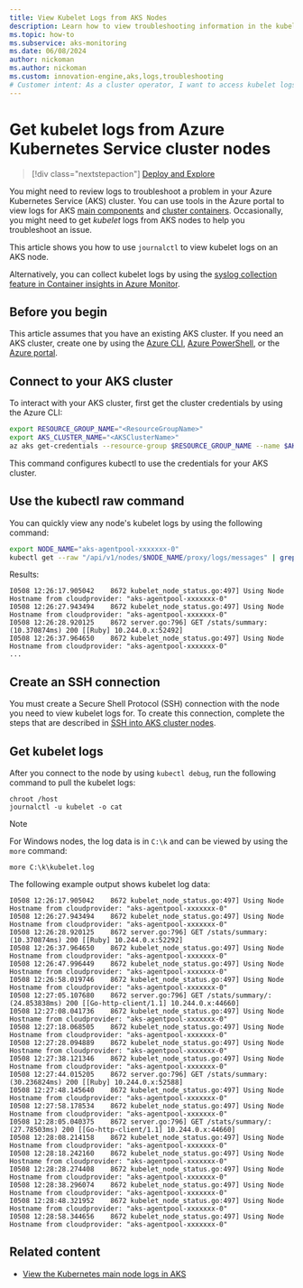 ```yaml
---
title: View Kubelet Logs from AKS Nodes
description: Learn how to view troubleshooting information in the kubelet logs from Azure Kubernetes Service (AKS) nodes.
ms.topic: how-to
ms.subservice: aks-monitoring
ms.date: 06/08/2024
author: nickoman
ms.author: nickoman
ms.custom: innovation-engine,aks,logs,troubleshooting
# Customer intent: As a cluster operator, I want to access kubelet logs on AKS nodes, so that I can effectively troubleshoot issues within my Kubernetes environment.
---
```


# Get kubelet logs from Azure Kubernetes Service cluster nodes

> [!div class="nextstepaction"]
> [Deploy and Explore](https://go.microsoft.com/fwlink/?linkid=2330229)

You might need to review logs to troubleshoot a problem in your Azure Kubernetes Service (AKS) cluster. You can use tools in the Azure portal to view logs for AKS [main components][aks-main-logs] and [cluster containers][azure-container-logs]. Occasionally, you might need to get *kubelet* logs from AKS nodes to help you troubleshoot an issue.

This article shows you how to use `journalctl` to view kubelet logs on an AKS node.

Alternatively, you can collect kubelet logs by using the [syslog collection feature in Container insights in Azure Monitor](https://aka.ms/CISyslog).

## Before you begin

This article assumes that you have an existing AKS cluster. If you need an AKS cluster, create one by using the [Azure CLI][aks-quickstart-cli], [Azure PowerShell][aks-quickstart-powershell], or the [Azure portal][aks-quickstart-portal].

## Connect to your AKS cluster

To interact with your AKS cluster, first get the cluster credentials by using the Azure CLI:

```bash
export RESOURCE_GROUP_NAME="<ResourceGroupName>"
export AKS_CLUSTER_NAME="<AKSClusterName>"
az aks get-credentials --resource-group $RESOURCE_GROUP_NAME --name $AKS_CLUSTER_NAME
```

This command configures kubectl to use the credentials for your AKS cluster.

## Use the kubectl raw command

You can quickly view any node's kubelet logs by using the following command:

```bash
export NODE_NAME="aks-agentpool-xxxxxxx-0"
kubectl get --raw "/api/v1/nodes/$NODE_NAME/proxy/logs/messages" | grep kubelet
```

Results:

<!-- expected_similarity=0.3 -->

```output
I0508 12:26:17.905042    8672 kubelet_node_status.go:497] Using Node Hostname from cloudprovider: "aks-agentpool-xxxxxxx-0"
I0508 12:26:27.943494    8672 kubelet_node_status.go:497] Using Node Hostname from cloudprovider: "aks-agentpool-xxxxxxx-0"
I0508 12:26:28.920125    8672 server.go:796] GET /stats/summary: (10.370874ms) 200 [[Ruby] 10.244.0.x:52492]
I0508 12:26:37.964650    8672 kubelet_node_status.go:497] Using Node Hostname from cloudprovider: "aks-agentpool-xxxxxxx-0"
...
```

## Create an SSH connection

You must create a Secure Shell Protocol (SSH) connection with the node you need to view kubelet logs for. To create this connection, complete the steps that are described in [SSH into AKS cluster nodes][aks-ssh].

## Get kubelet logs

After you connect to the node by using `kubectl debug`, run the following command to pull the kubelet logs:

```console
chroot /host
journalctl -u kubelet -o cat
```

> [!NOTE]
> For Windows nodes, the log data is in `C:\k` and can be viewed by using the `more` command:
>
> ```console
> more C:\k\kubelet.log
> ```

The following example output shows kubelet log data:

```output
I0508 12:26:17.905042    8672 kubelet_node_status.go:497] Using Node Hostname from cloudprovider: "aks-agentpool-xxxxxxx-0"
I0508 12:26:27.943494    8672 kubelet_node_status.go:497] Using Node Hostname from cloudprovider: "aks-agentpool-xxxxxxx-0"
I0508 12:26:28.920125    8672 server.go:796] GET /stats/summary: (10.370874ms) 200 [[Ruby] 10.244.0.x:52292]
I0508 12:26:37.964650    8672 kubelet_node_status.go:497] Using Node Hostname from cloudprovider: "aks-agentpool-xxxxxxx-0"
I0508 12:26:47.996449    8672 kubelet_node_status.go:497] Using Node Hostname from cloudprovider: "aks-agentpool-xxxxxxx-0"
I0508 12:26:58.019746    8672 kubelet_node_status.go:497] Using Node Hostname from cloudprovider: "aks-agentpool-xxxxxxx-0"
I0508 12:27:05.107680    8672 server.go:796] GET /stats/summary/: (24.853838ms) 200 [[Go-http-client/1.1] 10.244.0.x:44660]
I0508 12:27:08.041736    8672 kubelet_node_status.go:497] Using Node Hostname from cloudprovider: "aks-agentpool-xxxxxxx-0"
I0508 12:27:18.068505    8672 kubelet_node_status.go:497] Using Node Hostname from cloudprovider: "aks-agentpool-xxxxxxx-0"
I0508 12:27:28.094889    8672 kubelet_node_status.go:497] Using Node Hostname from cloudprovider: "aks-agentpool-xxxxxxx-0"
I0508 12:27:38.121346    8672 kubelet_node_status.go:497] Using Node Hostname from cloudprovider: "aks-agentpool-xxxxxxx-0"
I0508 12:27:44.015205    8672 server.go:796] GET /stats/summary: (30.236824ms) 200 [[Ruby] 10.244.0.x:52588]
I0508 12:27:48.145640    8672 kubelet_node_status.go:497] Using Node Hostname from cloudprovider: "aks-agentpool-xxxxxxx-0"
I0508 12:27:58.178534    8672 kubelet_node_status.go:497] Using Node Hostname from cloudprovider: "aks-agentpool-xxxxxxx-0"
I0508 12:28:05.040375    8672 server.go:796] GET /stats/summary/: (27.78503ms) 200 [[Go-http-client/1.1] 10.244.0.x:44660]
I0508 12:28:08.214158    8672 kubelet_node_status.go:497] Using Node Hostname from cloudprovider: "aks-agentpool-xxxxxxx-0"
I0508 12:28:18.242160    8672 kubelet_node_status.go:497] Using Node Hostname from cloudprovider: "aks-agentpool-xxxxxxx-0"
I0508 12:28:28.274408    8672 kubelet_node_status.go:497] Using Node Hostname from cloudprovider: "aks-agentpool-xxxxxxx-0"
I0508 12:28:38.296074    8672 kubelet_node_status.go:497] Using Node Hostname from cloudprovider: "aks-agentpool-xxxxxxx-0"
I0508 12:28:48.321952    8672 kubelet_node_status.go:497] Using Node Hostname from cloudprovider: "aks-agentpool-xxxxxxx-0"
I0508 12:28:58.344656    8672 kubelet_node_status.go:497] Using Node Hostname from cloudprovider: "aks-agentpool-xxxxxxx-0"
```

## Related content

* [View the Kubernetes main node logs in AKS][aks-main-logs]

<!-- LINKS - internal -->
[aks-ssh]: ssh.md
[aks-main-logs]: monitor-aks-reference.md#resource-logs
[aks-quickstart-cli]: ./learn/quick-kubernetes-deploy-cli.md
[aks-quickstart-portal]: ./learn/quick-kubernetes-deploy-portal.md
[aks-quickstart-powershell]: ./learn/quick-kubernetes-deploy-powershell.md
[azure-container-logs]: /azure/azure-monitor/containers/container-insights-overview

